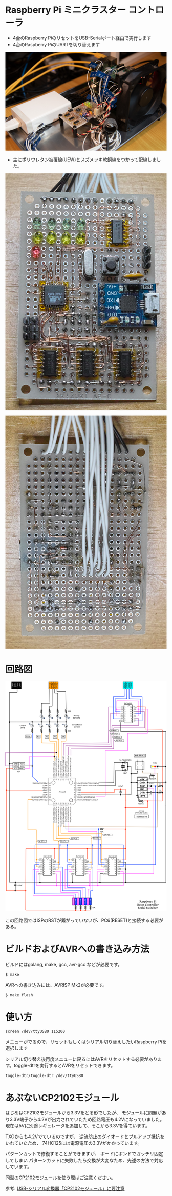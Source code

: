 # Raspberry Pi ミニクラスター コントローラ

* 4台のRaspberry PiのリセットをUSB-Serialポート経由で実行します
* 4台のRaspberry PiのUARTを切り替えます

![photo1](resources/photo1.jpg)

* 主にポリウレタン被覆線(UEW)とスズメッキ軟銅線をつかって配線しました。

![board1](resources/board1.jpg)

![board2](resources/board2.jpg)


# 回路図

![schematics](resources/schematics.png)

この回路図ではISPのRSTが繋がっていないが、PC6(RESET)と接続する必要がある。

# ビルドおよびAVRへの書き込み方法

ビルドにはgolang, make, gcc, avr-gcc などが必要です。

	$ make

AVRへの書き込みには、AVRISP Mk2が必要です。

	$ make flash

# 使い方

	screen /dev/ttyUSB0 115200

メニューがでるので、リセットもしくはシリアル切り替えしたいRaspberry Piを選択します

シリアル切り替え後再度メニューに戻るにはAVRをリセットする必要があります。toggle-dtrを実行するとAVRをリセットできます。

	toggle-dtr/toggle-dtr /dev/ttyUSB0

# あぶないCP2102モジュール

はじめはCP2102モジュールから3.3Vをとる形でしたが、
モジュールに問題があり3.3V端子から4.2Vが出力されていたため回路電圧も4.2Vになっていました。
現在は5Vに別途レギュレータを追加して、そこから3.3Vを得ています。

TXOからも4.2Vでているのですが、
逆流防止のダイオードとプルアップ抵抗をいれていたため、
74HC125には電源電圧の3.3Vがかかっています。

パターンカットで修復することができますが、
ボードにボンドでガッチリ固定してしまい
パターンカットに失敗したら交換が大変なため、先述の方法で対応しています。

同型のCP2102モジュールを使う際はご注意ください。

参考: [USB-シリアル変換器「CP2102モジュール」に要注意](https://ehbtj.com/electronics/beware-of-cp2102-module/)

